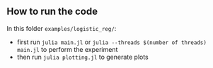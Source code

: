 ## How to run the code
In this folder `examples/logistic_reg/`: 
- first run `julia main.jl` or `julia --threads $(number of threads) main.jl`  to perform the experiment
- then run `julia plotting.jl` to generate plots